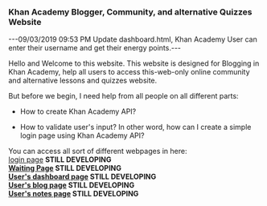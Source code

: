 ### Khan Academy Blogger, Community, and alternative Quizzes Website

---09/03/2019 09:53 PM Update dashboard.html, Khan Academy User can enter their username and get their energy points.---

Hello and Welcome to this website. This website is designed for Blogging in Khan Academy, help all users to access this-web-only online community and alternative lessons and quizzes website.

But before we begin, I need help from all people on all different parts:
<br><ul><li>How to create Khan Academy API?</li>
  <li>How to validate user's input? In other word, how can I create a simple login page using Khan Academy API?</li></ul>
  
You can access all sort of different webpages in here:<br />
<a href="/login.html">login page</a> <b>STILL DEVELOPING</a> <br />
<a href="/waiting.html">Waiting Page</a> <b>STILL DEVELOPING</a> <br />
<a href="/dashboard.html">User's dashboard page</a> <b>STILL DEVELOPING</a> <br />
<a href="/blog.html">User's blog page</a> <b>STILL DEVELOPING</a> <br />
<a href="/notes.html">User's notes page</a> <b>STILL DEVELOPING</a> <br />
